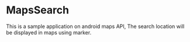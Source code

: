 # MapsSearch
This is a sample application on android maps API, The search location will be displayed in maps using marker.
